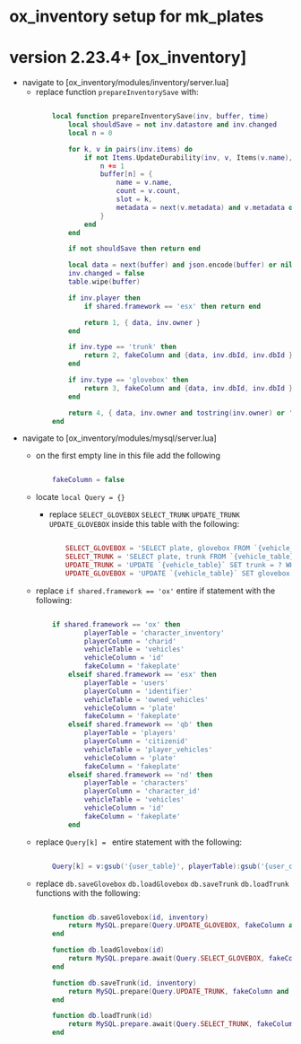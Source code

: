 # ox_inventory setup for mk_plates
# version 2.23.4+ [ox_inventory]

-   navigate to [ox_inventory/modules/inventory/server.lua]
    - replace function `prepareInventorySave` with:
        ```lua
        
            local function prepareInventorySave(inv, buffer, time)
                local shouldSave = not inv.datastore and inv.changed
                local n = 0

                for k, v in pairs(inv.items) do
                    if not Items.UpdateDurability(inv, v, Items(v.name), nil, time) and shouldSave then
                        n += 1
                        buffer[n] = {
                            name = v.name,
                            count = v.count,
                            slot = k,
                            metadata = next(v.metadata) and v.metadata or nil
                        }
                    end
                end

                if not shouldSave then return end

                local data = next(buffer) and json.encode(buffer) or nil
                inv.changed = false
                table.wipe(buffer)

                if inv.player then
                    if shared.framework == 'esx' then return end

                    return 1, { data, inv.owner }
                end

                if inv.type == 'trunk' then
                    return 2, fakeColumn and {data, inv.dbId, inv.dbId } or { data, inv.dbId }
                end

                if inv.type == 'glovebox' then
                    return 3, fakeColumn and {data, inv.dbId, inv.dbId } or { data, inv.dbId }
                end

                return 4, { data, inv.owner and tostring(inv.owner) or '', inv.dbId }
            end
        
        ```
-   navigate to [ox_inventory/modules/mysql/server.lua]
    -   on the first empty line in this file add the following
        ```lua
        
            fakeColumn = false

        ```
    -   locate `local Query = {}`
        -   replace `SELECT_GLOVEBOX` `SELECT_TRUNK` `UPDATE_TRUNK` `UPDATE_GLOVEBOX` inside this table with the following:
            ```lua
            
                SELECT_GLOVEBOX = 'SELECT plate, glovebox FROM `{vehicle_table}` WHERE `{vehicle_column}`',
                SELECT_TRUNK = 'SELECT plate, trunk FROM `{vehicle_table}` WHERE `{vehicle_column}`',
                UPDATE_TRUNK = 'UPDATE `{vehicle_table}` SET trunk = ? WHERE `{vehicle_column}`',
                UPDATE_GLOVEBOX = 'UPDATE `{vehicle_table}` SET glovebox = ? WHERE `{vehicle_column}`',
            
            ```
    -   replace `if shared.framework == 'ox'` entire if statement with the following:
        ```lua
        
            if shared.framework == 'ox' then
                    playerTable = 'character_inventory'
                    playerColumn = 'charid'
                    vehicleTable = 'vehicles'
                    vehicleColumn = 'id'
                    fakeColumn = 'fakeplate'
                elseif shared.framework == 'esx' then
                    playerTable = 'users'
                    playerColumn = 'identifier'
                    vehicleTable = 'owned_vehicles'
                    vehicleColumn = 'plate'
                    fakeColumn = 'fakeplate'
                elseif shared.framework == 'qb' then
                    playerTable = 'players'
                    playerColumn = 'citizenid'
                    vehicleTable = 'player_vehicles'
                    vehicleColumn = 'plate'
                    fakeColumn = 'fakeplate'
                elseif shared.framework == 'nd' then
                    playerTable = 'characters'
                    playerColumn = 'character_id'
                    vehicleTable = 'vehicles'
                    vehicleColumn = 'id'
                    fakeColumn = 'fakeplate'
                end
        
        ```

    - replace `Query[k] = ` entire statement with the following:
        ```lua
        
            Query[k] = v:gsub('{user_table}', playerTable):gsub('{user_column}', playerColumn):gsub('{vehicle_table}', vehicleTable):gsub('`{vehicle_column}`', vehicleColumn and (fakeColumn and '`'..vehicleColumn..'` = ? OR `'..fakeColumn..'` = ?' or '`'..vehicleColumn..'` = ?') or '`'..vehicleColumn..'` = ?')
        
        ```

    - replace `db.saveGlovebox` `db.loadGlovebox` `db.saveTrunk` `db.loadTrunk` functions with the following:
        ```lua
        
            function db.saveGlovebox(id, inventory)
                return MySQL.prepare(Query.UPDATE_GLOVEBOX, fakeColumn and { inventory,  id, id } or {inventory, id})
            end

            function db.loadGlovebox(id)
                return MySQL.prepare.await(Query.SELECT_GLOVEBOX, fakeColumn and { id, id } or { id })
            end

            function db.saveTrunk(id, inventory)
                return MySQL.prepare(Query.UPDATE_TRUNK, fakeColumn and { inventory, id, id } or { inventory, id })
            end

            function db.loadTrunk(id)
                return MySQL.prepare.await(Query.SELECT_TRUNK, fakeColumn and { id, id } or { id })
            end
        
        ```